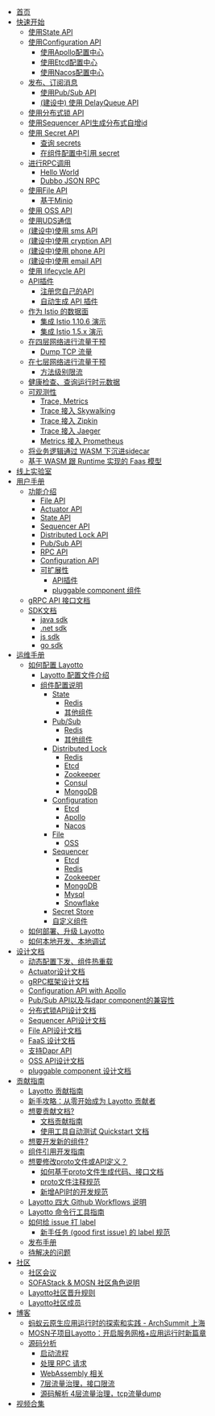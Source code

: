 - [首页](zh/README.md)
- [快速开始]()
  - [使用State API](zh/start/state/start.md)
  - [使用Configuration API]()
    - [使用Apollo配置中心](zh/start/configuration/start-apollo.md)
    - [使用Etcd配置中心](zh/start/configuration/start.md)
    - [使用Nacos配置中心](zh/start/configuration/start-nacos.md)
  - [发布、订阅消息]()
    - [使用Pub/Sub API](zh/start/pubsub/start.md)
    - [(建设中) 使用 DelayQueue API](zh/start/delay_queue/start.md)
  - [使用分布式锁 API](zh/start/lock/start.md)
  - [使用Sequencer API生成分布式自增id](zh/start/sequencer/start.md)
  - [使用 Secret API]()
    - [查询 secrets](zh/start/secret/start.md)
    - [在组件配置中引用 secret](zh/start/secret/secret_ref.md)
  - [进行RPC调用]()
    - [Hello World](zh/start/rpc/helloworld.md)
    - [Dubbo JSON RPC](zh/start/rpc/dubbo_json_rpc.md)
  - [使用File API]()
    - [基于Minio](zh/start/file/minio.md)
  - [使用 OSS API](zh/start/oss/oss.md)
  - [使用UDS通信](zh/start/uds/start.md)
    <!--quickstart_generator-->
  - [(建设中)使用 sms API](zh/start/sms/start.md)
  - [(建设中)使用 cryption API](zh/start/cryption/start.md)
  - [(建设中)使用 phone API](zh/start/phone/start.md)
  - [(建设中)使用 email API](zh/start/email/start.md)
  - [使用 lifecycle API](zh/start/lifecycle/start.md)
  - [API插件]()
    - [注册您自己的API](zh/start/api_plugin/helloworld.md)
    - [自动生成 API 插件](zh/start/api_plugin/generate.md)
  - [作为 Istio 的数据面]()
    - [集成 Istio 1.10.6 演示](zh/start/istio/README.md)
    - [集成 Istio 1.5.x 演示](zh/start/istio/start.md)
  - [在四层网络进行流量干预]()
    - [Dump TCP 流量](zh/start/network_filter/tcpcopy.md)
  - [在七层网络进行流量干预]()
    - [方法级别限流](zh/start/stream_filter/flow_control.md)
  - [健康检查、查询运行时元数据](zh/start/actuator/start.md)
  - [可观测性]()
    - [Trace, Metrics](zh/start/trace/trace.md)
    - [Trace 接入 Skywalking](zh/start/trace/skywalking.md)
    - [Trace 接入 Zipkin](zh/start/trace/zipkin.md)
    - [Trace 接入 Jaeger](zh/start/trace/jaeger.md)
    - [Metrics 接入 Prometheus](zh/start/trace/prometheus.md)
  - [将业务逻辑通过 WASM 下沉进sidecar](zh/start/wasm/start.md)
  - [基于 WASM 跟 Runtime 实现的 Faas 模型](zh/start/faas/start.md)
- [线上实验室](zh/start/lab.md)
- [用户手册]()
  - [功能介绍]()
    - [File API](zh/building_blocks/file/file.md)
    - [Actuator API](zh/building_blocks/actuator/actuator.md)
    - [State API](zh/building_blocks/state/reference.md)
    - [Sequencer API](zh/building_blocks/sequencer/reference.md)
    - [Distributed Lock API](zh/building_blocks/lock/reference.md)
    - [Pub/Sub API](zh/building_blocks/pubsub/reference.md)
    - [RPC API](zh/building_blocks/rpc/reference.md)
    - [Configuration API](zh/building_blocks/configuration/reference.md)
    - [可扩展性]()
      - [API插件](zh/design/api_plugin/design.md)
      - [pluggable component 组件](zh/design/pluggable/usage.md)
  - [gRPC API 接口文档](zh/api_reference/README.md)
  - [SDK文档]()
    - [java sdk](https://github.com/layotto/java-sdk)
    - [.net sdk](https://github.com/layotto/dotnet-sdk)
    - [js sdk](https://github.com/layotto/js-sdk)
    - [go sdk](zh/sdk_reference/go/start.md)
- [运维手册]()
  - [如何配置 Layotto]()
    - [Layotto 配置文件介绍](zh/configuration/overview.md)
    - [组件配置说明](zh/component_specs/overview.md)
      - [State](zh/component_specs/state/common.md)
        - [Redis](zh/component_specs/state/redis.md)
        - [其他组件](zh/component_specs/state/others.md)
      - [Pub/Sub](zh/component_specs/pubsub/common.md)
        - [Redis](zh/component_specs/pubsub/redis.md)
        - [其他组件](zh/component_specs/pubsub/others.md)
      - [Distributed Lock](zh/component_specs/lock/common.md)
        - [Redis](zh/component_specs/lock/redis.md)
        - [Etcd](zh/component_specs/lock/etcd.md)
        - [Zookeeper](zh/component_specs/lock/zookeeper.md)
        - [Consul](zh/component_specs/lock/consul.md)
        - [MongoDB](zh/component_specs/lock/mongo.md)
      - [Configuration]()
        - [Etcd](zh/component_specs/configuration/etcd.md)
        - [Apollo](zh/component_specs/configuration/apollo.md)
        - [Nacos](zh/component_specs/configuration/nacos.md)
      - [File](zh/component_specs/file/common.md)
        - [OSS](zh/component_specs/file/oss.md)
      - [Sequencer](zh/component_specs/sequencer/common.md)
        - [Etcd](zh/component_specs/sequencer/etcd.md)
        - [Redis](zh/component_specs/sequencer/redis.md)
        - [Zookeeper](zh/component_specs/sequencer/zookeeper.md)
        - [MongoDB](zh/component_specs/sequencer/mongo.md)
        - [Mysql](zh/component_specs/sequencer/mysql.md)
        - [Snowflake](zh/component_specs/sequencer/snowflake.md)
      - [Secret Store](zh/component_specs/secret/common.md)
      - [自定义组件](zh/component_specs/custom/common.md)
  - [如何部署、升级 Layotto](zh/operation/README.md)
  - [如何本地开发、本地调试](zh/operation/local.md)
- [设计文档]()
  - [动态配置下发、组件热重载](zh/design/lifecycle/apply_configuration.md)
  - [Actuator设计文档](zh/design/actuator/actuator-design-doc.md)
  - [gRPC框架设计文档](zh/design/actuator/grpc-design-doc.md)
  - [Configuration API with Apollo](zh/design/configuration/configuration-api-with-apollo.md)
  - [Pub/Sub API以及与dapr component的兼容性](zh/design/pubsub/pubsub-api-and-compability-with-dapr-component.md)
  - [分布式锁API设计文档](zh/design/lock/lock-api-design.md)
  - [Sequencer API设计文档](zh/design/sequencer/design.md)
  - [File API设计文档](zh/design/file/file-design.md)
  - [FaaS 设计文档](zh/design/faas/faas-poc-design.md)
  - [支持Dapr API](zh/design/api_plugin/dapr_api.md)
  - [OSS API设计文档](zh/design/oss/design.md)
  - [pluggable component 设计文档](zh/design/pluggable/design.md)
- [贡献指南]()
  - [Layotto 贡献指南](zh/development/CONTRIBUTING.md)
  - [新手攻略：从零开始成为 Layotto 贡献者](zh/development/start-from-zero.md)
  - [想要贡献文档?]()
    - [文档贡献指南](zh/development/contributing-doc.md)
    - [使用工具自动测试 Quickstart 文档](zh/development/test-quickstart.md)
  - [想要开发新的组件?](zh/development/developing-component.md)
  - [组件引用开发指南](zh/development/component_ref/component_ref.md)
  - [想要修改proto文件或API定义？]()
    - [如何基于proto文件生成代码、接口文档](zh/api_reference/how_to_generate_api_doc.md)
    - [proto文件注释规范](zh/api_reference/comment_spec_of_proto.md)
    - [新增API时的开发规范](zh/development/developing-api.md)
  - [Layotto 四大 Github Workflows 说明](zh/development/github-workflows.md)
  - [Layotto 命令行工具指南](zh/development/commands.md)
  - [如何给 issue 打 label]()
    - [新手任务 (good first issue) 的 label 规范](zh/development/label-spec.md)
  - [发布手册](zh/development/release-guide.md)
  - [待解决的问题](zh/development/problems-to-solve.md)
- [社区]()
  - [社区会议](zh/community/meeting.md)
  - [SOFAStack & MOSN 社区角色说明](zh/community/governance.md)
  - [Layotto社区晋升规则](zh/community/promote.md)
  - [Layotto社区成员](zh/community/people.md)
- [博客]()
  - [蚂蚁云原生应用运行时的探索和实践 - ArchSummit 上海](zh/blog/exploration-and-practice-of-antcloud-native-application-runtime-archsummit-shanghai.md)
  - [MOSN子项目Layotto：开启服务网格+应用运行时新篇章](zh/blog/mosn-subproject-layotto-opening-a-new-chapter-in-service-grid-application-runtime/index.md)
  - [源码分析]()
    - [启动流程](zh/blog/code/start_process/start_process.md)
    - [处理 RPC 请求](zh/blog/code/layotto-rpc/index.md)
    - [WebAssembly 相关](zh/blog/code/webassembly/index.md)
    - [7层流量治理，接口限流](zh/blog/code/flowcontrol/flowcontrol_code_analyze.md)
    - [源码解析 4层流量治理，tcp流量dump](zh/blog/tcpcopy_code_analyze.md)
- [视频合集](zh/video/README.md)
